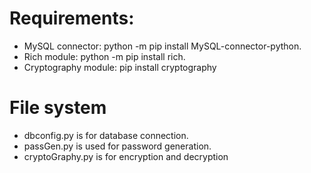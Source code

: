 # Requirements:
- MySQL connector: python -m pip install MySQL-connector-python.
- Rich module: python -m pip install rich.
- Cryptography module: pip install cryptography

# File system
- dbconfig.py is for database connection.
- passGen.py is used for password generation.
- cryptoGraphy.py is for encryption and decryption

